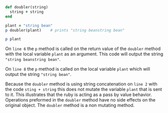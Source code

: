 ```ruby
def doubler(string)
  string + string
end

plant = "string bean"
p doubler(plant)    # prints "string beanstring bean"

p plant 
```

On `line 6` the `p` method is called on the return value of the `doubler` method with the local variable `plant` as an argument. This code will output the string `"string beanstring bean"`.

On `line 8` the `p` method is called on the local variable `plant` which will output the string `"string bean"`. 

Because the `doubler` method is using string concatenation on `line 2` with the code `sting + string` this does not mutate the variable `plant` that is sent to it. This illustrates that the ruby is acting as a pass by value behavior. Operations preformed in the `doubler` method have no side effects on the original object. The `doubler` method is a non mutating method.

